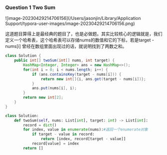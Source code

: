 ### Question 1 Two Sum

![image-20230429214706156](/Users/jasonjin/Library/Application Support/typora-user-images/image-20230429214706156.png)

这道题目算得上是最经典的题目了，也是必做题。其实比较核心的逻辑就是，我们定义一个哈希表，这个哈希表可以存储nums的数值和它的下标，若是target - nums[i] 曾经在数组里面出现过的话，就说明找到了两数之和。

```java
class Solution {
    public int[] twoSum(int[] nums, int target) {
        HashMap<Integer, Integer> ans = new HashMap<>();
        for(int i = 0; i < nums.length; i++) {
            if (ans.containsKey(target - nums[i])) {
                return new int[]{i, ans.get(target - nums[i])};
            }
            ans.put(nums[i], i);
        }
        return new int[2];
    }
}
```

```python
class Solution:
    def twoSum(self, nums: List[int], target: int) -> List[int]:
        record = dict()
        for index, value in enumerate(nums):#返回一个enumerate对象
            if target - value in record:
                return [index, record[target - value]]
            record[value] = index
        return []
```

